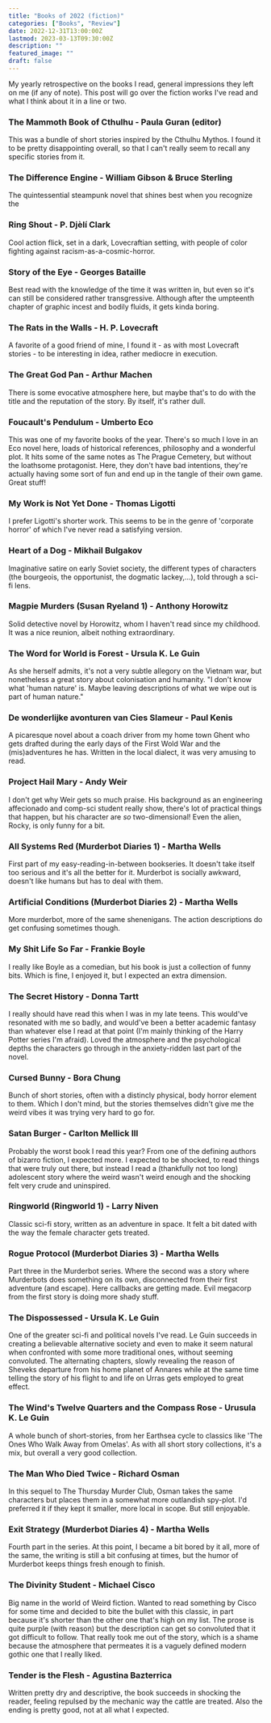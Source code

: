 ```yaml
---
title: "Books of 2022 (fiction)"
categories: ["Books", "Review"]
date: 2022-12-31T13:00:00Z
lastmod: 2023-03-13T09:30:00Z
description: ""
featured_image: ""
draft: false
---
```

My yearly retrospective on the books I read, general impressions they left on me (if any of note). This post will go over the fiction works I've read and what I think about it in a line or two.
<!--more-->
### The Mammoth Book of Cthulhu - Paula Guran (editor)
This was a bundle of short stories inspired by the Cthulhu Mythos. I found it to be pretty disappointing overall, so that I can't really seem to recall any specific stories from it.
### The Difference Engine -  William Gibson & Bruce Sterling 
The quintessential steampunk novel that shines best when you recognize the 
### Ring Shout -  P. Djèlí Clark 
Cool action flick, set in a dark, Lovecraftian setting, with people of color fighting against racism-as-a-cosmic-horror.
### Story of the Eye - Georges Bataille 
Best read with the knowledge of the time it was written in, but even so it's can still be considered rather transgressive. Although after the umpteenth chapter of graphic incest and bodily fluids, it gets kinda boring.
### The Rats in the Walls - H. P. Lovecraft 
A favorite of a good friend of mine, I found it - as with most Lovecraft stories - to be interesting in idea, rather mediocre in execution.
### The Great God Pan - Arthur Machen
There is some evocative atmosphere here, but maybe that's to do with the title and the reputation of the story. By itself, it's rather dull.
### Foucault's Pendulum - Umberto Eco 
This was one of my favorite books of the year. There's so much I love in an Eco novel here, loads of historical references, philosophy and a wonderful plot. It hits some of the same notes as The Prague Cemetery, but without the loathsome protagonist. Here, they don't have bad intentions, they're actually having some sort of fun and end up in the tangle of their own game. Great stuff!
### My Work is Not Yet Done - Thomas Ligotti 
I prefer Ligotti's shorter work. This seems to be in the genre of 'corporate horror' of which I've never read a satisfying version.
### Heart of a Dog - Mikhail Bulgakov 
Imaginative satire on early Soviet society, the different types of characters (the bourgeois, the opportunist, the dogmatic lackey,...), told through a sci-fi lens.
### Magpie Murders (Susan Ryeland 1) - Anthony Horowitz 
Solid detective novel by Horowitz, whom I haven't read since my childhood. It was a nice reunion, albeit nothing extraordinary.
### The Word for World is Forest - Ursula K. Le Guin
As she herself admits, it's not a very subtle allegory on the Vietnam war, but nonetheless a great story about colonisation and humanity. "I don't know what 'human nature' is. Maybe leaving descriptions of what we wipe out is part of human nature."
### De wonderlijke avonturen van Cies Slameur - Paul Kenis 
A picaresque novel about a coach driver from my home town Ghent who gets drafted during the early days of the First Wold War and the (mis)adventures he has. Written in the local dialect, it was very amusing to read.
### Project Hail Mary - Andy Weir 
I don't get why Weir gets so much praise. His background as an engineering affecionado and comp-sci student really show, there's lot of practical things that happen, but his character are *so* two-dimensional! Even the alien, Rocky, is only funny for a bit.
### All Systems Red (Murderbot Diaries 1) - Martha Wells 
First part of my easy-reading-in-between bookseries. It doesn't take itself too serious and it's all the better for it. Murderbot is socially awkward, doesn't like humans but has to deal with them.
### Artificial Conditions (Murderbot Diaries 2) - Martha Wells 
More murderbot, more of the same shenenigans. The action descriptions do get confusing sometimes though.
### My Shit Life So Far - Frankie Boyle 
I really like Boyle as a comedian, but his book is just a collection of funny bits. Which is fine, I enjoyed it, but I expected an extra dimension.
### The Secret History - Donna Tartt
I really should have read this when I was in my late teens. This would've resonated with me so badly, and would've been a better academic fantasy than whatever else I read at that point (I'm mainly thinking of the Harry Potter series I'm afraid). Loved the atmosphere and the psychological depths the characters go through in the anxiety-ridden last part of the novel.
### Cursed Bunny - Bora Chung 
Bunch of short stories, often with a distincly physical, body horror element to them. Which I don't mind, but the stories themselves didn't give me the weird vibes it was trying very hard to go for.
### Satan Burger - Carlton Mellick III 
Probably the worst book I read this year? From one of the defining authors of bizarro fiction, I expected more. I expected to be shocked, to read things that were truly out there, but instead I read a (thankfully not too long) adolescent story where the weird wasn't weird enough and the shocking felt very crude and uninspired.
### Ringworld (Ringworld 1) - Larry Niven 
Classic sci-fi story, written as an adventure in space. It felt a bit dated with the way the female character gets treated.
### Rogue Protocol (Murderbot Diaries 3) - Martha Wells 
Part three in the Murderbot series. Where the second was a story where Murderbots does something on its own, disconnected from their first adventure (and escape). Here callbacks are getting made. Evil megacorp from the first story is doing more shady stuff.
### The Dispossessed - Ursula K. Le Guin
One of the greater sci-fi and political novels I've read. Le Guin succeeds in creating a believable alternative society and even to make it seem natural when confronted with some more traditional ones, without seeming convoluted. The alternating chapters, slowly revealing the reason of Sheveks departure from his home planet of Annares while at the same time telling the story of his flight to and life on Urras gets employed to great effect.
### The Wind's Twelve Quarters and the Compass Rose - Urusula K. Le Guin
A whole bunch of short-stories, from her Earthsea cycle to classics like 'The Ones Who Walk Away from Omelas'. As with all short story collections, it's a mix, but overall a very good collection.
### The Man Who Died Twice - Richard Osman 
In this sequel to The Thursday Murder Club, Osman takes the same characters but places them in a somewhat more outlandish spy-plot. I'd preferred it if they kept it smaller, more local in scope. But still enjoyable.
### Exit Strategy (Murderbot Diaries 4) - Martha Wells
Fourth part in the series. At this point, I became a bit bored by it all, more of the same, the writing is still a bit confusing at times, but the humor of Murderbot keeps things fresh enough to finish.
### The Divinity Student - Michael Cisco
Big name in the world of Weird fiction. Wanted to read something by Cisco for some time and decided to bite the bullet with this classic, in part because it's shorter than the other one that's high on my list. The prose is quite purple (with reason) but the description can get so convoluted that it got difficult to follow. That really took me out of the story, which is a shame because the atmosphere that permeates it is a vaguely defined modern gothic one that I really liked.
### Tender is the Flesh - Agustina Bazterrica
Written pretty dry and descriptive, the book succeeds in shocking the reader, feeling repulsed by the mechanic way the cattle are treated. Also the ending is pretty good, not at all what I expected.
